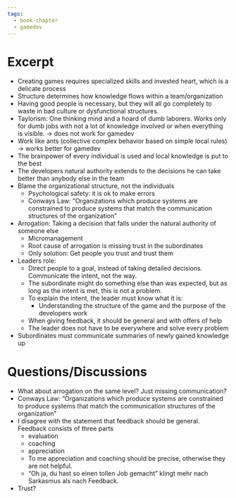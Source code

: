 ```yaml
---
tags:
  - book-chapter
  - gamedev
---
```

# Excerpt

- Creating games requires specialized skills and invested heart, which is a delicate process
- Structure determines how knowledge flows within a team/organization
- Having good people is necessary, but they will all go completely to waste in bad culture or dysfunctional structures.
- Taylorism: One thinking mind and a hoard of dumb laborers. Works only for dumb jobs with not a lot of knowledge involved or when everything is visible. -> does not work for gamedev
- Work like ants (collective complex behavior based on simple local rules) -> works better for gamedev
- The brainpower of every individual is used and local knowledge is put to the best
- The developers natural authority extends to the decisions he can take better than anybody else in the team
- Blame the organizational structure, not the individuals
    - Psychological safety: it is ok to make errors
    - Conways Law: “Organizations which produce systems are constrained to produce systems that match the communication structures of the organization”
- Arrogation: Taking a decision that falls under the natural authority of someone else
    - Micromanagement
    - Root cause of arrogation is missing trust in the subordinates
    - Only solution: Get people you trust and trust them
- Leaders role:
    - Direct people to a goal, instead of taking detailed decisions. Communicate the intent, not the way.
    - The subordinate might do something else than was expected, but as long as the intent is met, this is not a problem.
    - To explain the intent, the leader must know what it is:
        - Understanding the structure of the game and the purpose of the developers work
    - When giving feedback, it should be general and with offers of help
    - The leader does not have to be everywhere and solve every problem
- Subordinates must communicate summaries of newly gained knowledge up

# Questions/Discussions

- What about arrogation on the same level? Just missing communication?
- Conways Law: “Organizations which produce systems are constrained to produce systems that match the communication structures of the organization”
- I disagree with the statement that feedback should be general. Feedback consists of three parts
    - evaluation
    - coaching
    - appreciation
    - To me appreciation and coaching should be precise, otherwise they are not helpful.
    - “Oh ja, du hast so einen tollen Job gemacht” klingt mehr nach Sarkasmus als nach Feedback.
- Trust?
